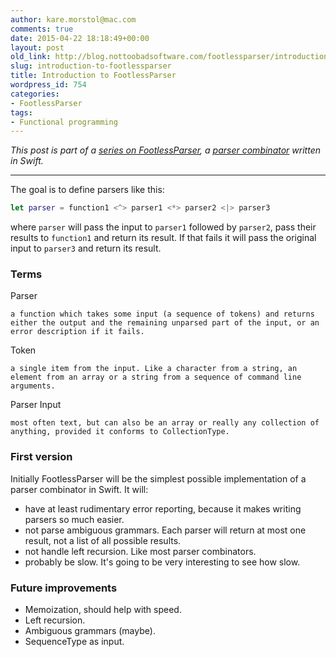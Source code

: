 ```yaml
---
author: kare.morstol@mac.com
comments: true
date: 2015-04-22 18:18:49+00:00
layout: post
old_link: http://blog.nottoobadsoftware.com/footlessparser/introduction-to-footlessparser/
slug: introduction-to-footlessparser
title: Introduction to FootlessParser
wordpress_id: 754
categories:
- FootlessParser
tags:
- Functional programming
---
```


_This post is part of a [series on FootlessParser](/blog/footlessparser/), a [parser combinator](http://en.wikipedia.org/wiki/Parser_combinator) written in Swift._

* * *

The goal is to define parsers like this:

    
```swift
let parser = function1 <^> parser1 <*> parser2 <|> parser3
```

where `parser` will pass the input to `parser1` followed by `parser2`, pass their results to `function1` and return its result. If that fails it will pass the original input to `parser3` and return its result.

<!-- more -->

### Terms

Parser

    a function which takes some input (a sequence of tokens) and returns either the output and the remaining unparsed part of the input, or an error description if it fails.

Token

    a single item from the input. Like a character from a string, an element from an array or a string from a sequence of command line arguments.

Parser Input

    most often text, but can also be an array or really any collection of anything, provided it conforms to CollectionType.

### First version

Initially FootlessParser will be the simplest possible implementation of a parser combinator in Swift. It will:

* have at least rudimentary error reporting, because it makes writing parsers so much easier.
* not parse ambiguous grammars. Each parser will return at most one result, not a list of all possible results.
* not handle left recursion. Like most parser combinators.
* probably be slow. It's going to be very interesting to see how slow.

### Future improvements

* Memoization, should help with speed.
* Left recursion.
* Ambiguous grammars (maybe).
* SequenceType as input.

